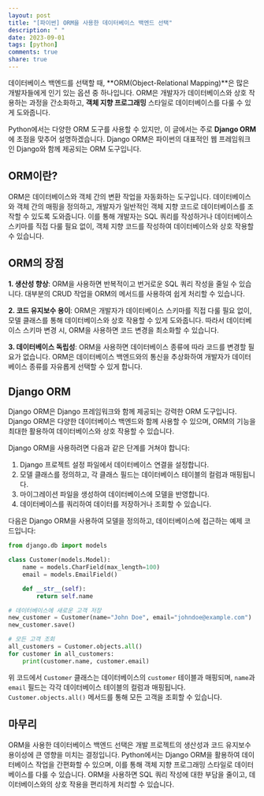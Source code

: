 ```yaml
---
layout: post
title: "[파이썬] ORM을 사용한 데이터베이스 백엔드 선택"
description: " "
date: 2023-09-01
tags: [python]
comments: true
share: true
---
```


데이터베이스 백엔드를 선택할 때, **ORM(Object-Relational Mapping)**은 많은 개발자들에게 인기 있는 옵션 중 하나입니다. ORM은 개발자가 데이터베이스와 상호 작용하는 과정을 간소화하고, **객체 지향 프로그래밍** 스타일로 데이터베이스를 다룰 수 있게 도와줍니다.

Python에서는 다양한 ORM 도구를 사용할 수 있지만, 이 글에서는 주로 **Django ORM**에 초점을 맞추어 설명하겠습니다. Django ORM은 파이썬의 대표적인 웹 프레임워크인 Django와 함께 제공되는 ORM 도구입니다.

## ORM이란?

ORM은 데이터베이스와 객체 간의 변환 작업을 자동화하는 도구입니다. 데이터베이스와 객체 간의 매핑을 정의하고, 개발자가 일반적인 객체 지향 코드로 데이터베이스를 조작할 수 있도록 도와줍니다. 이를 통해 개발자는 SQL 쿼리를 작성하거나 데이터베이스 스키마를 직접 다룰 필요 없이, 객체 지향 코드를 작성하여 데이터베이스와 상호 작용할 수 있습니다.

## ORM의 장점

**1. 생산성 향상**: ORM을 사용하면 반복적이고 번거로운 SQL 쿼리 작성을 줄일 수 있습니다. 대부분의 CRUD 작업을 ORM의 메서드를 사용하여 쉽게 처리할 수 있습니다.

**2. 코드 유지보수 용이**: ORM은 개발자가 데이터베이스 스키마를 직접 다룰 필요 없이, 모델 클래스를 통해 데이터베이스와 상호 작용할 수 있게 도와줍니다. 따라서 데이터베이스 스키마 변경 시, ORM을 사용하면 코드 변경을 최소화할 수 있습니다.

**3. 데이터베이스 독립성**: ORM을 사용하면 데이터베이스 종류에 따라 코드를 변경할 필요가 없습니다. ORM은 데이터베이스 백엔드와의 통신을 추상화하여 개발자가 데이터베이스 종류를 자유롭게 선택할 수 있게 합니다.

## Django ORM

Django ORM은 Django 프레임워크와 함께 제공되는 강력한 ORM 도구입니다. Django ORM은 다양한 데이터베이스 백엔드와 함께 사용할 수 있으며, ORM의 기능을 최대한 활용하여 데이터베이스와 상호 작용할 수 있습니다.

Django ORM을 사용하려면 다음과 같은 단계를 거쳐야 합니다:

1. Django 프로젝트 설정 파일에서 데이터베이스 연결을 설정합니다.
2. 모델 클래스를 정의하고, 각 클래스 필드는 데이터베이스 테이블의 컬럼과 매핑됩니다.
3. 마이그레이션 파일을 생성하여 데이터베이스에 모델을 반영합니다.
4. 데이터베이스를 쿼리하여 데이터를 저장하거나 조회할 수 있습니다.

다음은 Django ORM을 사용하여 모델을 정의하고, 데이터베이스에 접근하는 예제 코드입니다:

```python
from django.db import models

class Customer(models.Model):
    name = models.CharField(max_length=100)
    email = models.EmailField()

    def __str__(self):
        return self.name

# 데이터베이스에 새로운 고객 저장
new_customer = Customer(name="John Doe", email="johndoe@example.com")
new_customer.save()

# 모든 고객 조회
all_customers = Customer.objects.all()
for customer in all_customers:
    print(customer.name, customer.email)
```

위 코드에서 `Customer` 클래스는 데이터베이스의 `customer` 테이블과 매핑되며, `name`과 `email` 필드는 각각 데이터베이스 테이블의 컬럼과 매핑됩니다. `Customer.objects.all()` 메서드를 통해 모든 고객을 조회할 수 있습니다.

## 마무리

ORM을 사용한 데이터베이스 백엔드 선택은 개발 프로젝트의 생산성과 코드 유지보수 용이성에 큰 영향을 미치는 결정입니다. Python에서는 Django ORM을 활용하여 데이터베이스 작업을 간편화할 수 있으며, 이를 통해 객체 지향 프로그래밍 스타일로 데이터베이스를 다룰 수 있습니다. ORM을 사용하면 SQL 쿼리 작성에 대한 부담을 줄이고, 데이터베이스와의 상호 작용을 편리하게 처리할 수 있습니다.